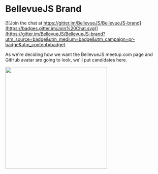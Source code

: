 # BellevueJS Brand

[![Join the chat at https://gitter.im/BellevueJS/BellevueJS-brand](https://badges.gitter.im/Join%20Chat.svg)](https://gitter.im/BellevueJS/BellevueJS-brand?utm_source=badge&utm_medium=badge&utm_campaign=pr-badge&utm_content=badge)

As we're deciding how we want the BellevueJS meetup.com page and GitHub avatar
are going to look, we'll put candidates here.

<img src="https://cdn.rawgit.com/BellevueJS/BellevueJS-brand/master/BellevueJS-HTML5.svg" width="320" height="320">

